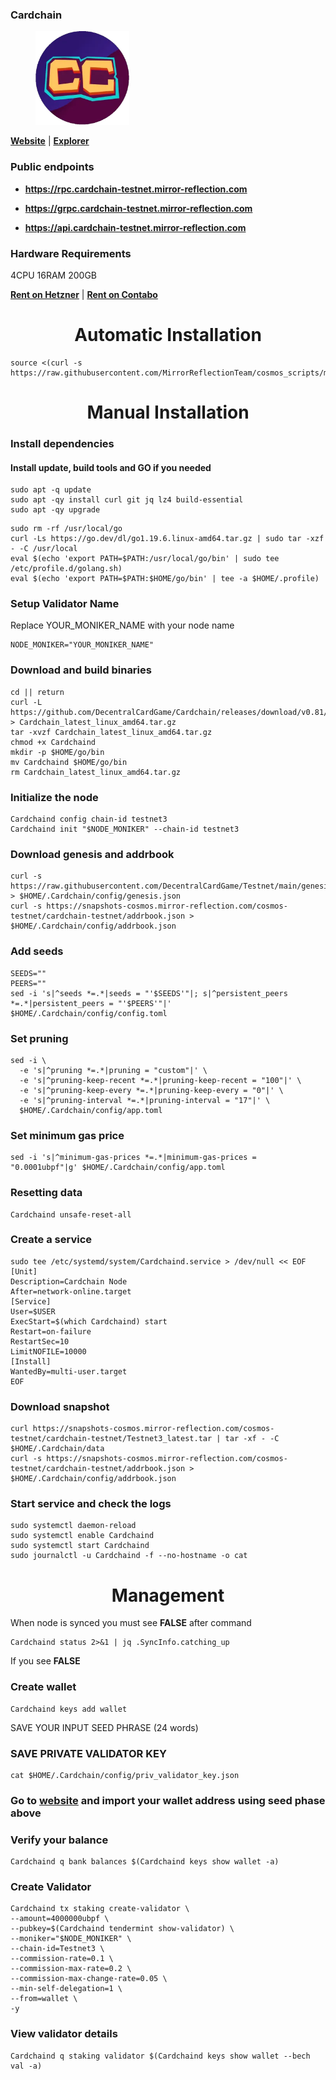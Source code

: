 ### Cardchain

<figure><img src="https://raw.githubusercontent.com/MirrorReflectionTeam/cosmos_testnet_manuals/main/project_files/cardchain.png" width="150" alt=""><figcaption></figcaption></figure>

**[Website](https://crowdcontrol.network/#/)** | **[Explorer](https://explorer.stavr.tech/cardchain)**

### Public endpoints

- **https://rpc.cardchain-testnet.mirror-reflection.com**

- **https://grpc.cardchain-testnet.mirror-reflection.com**

- **https://api.cardchain-testnet.mirror-reflection.com**

### Hardware Requirements

4CPU 16RAM 200GB

**[Rent on Hetzner](https://hetzner.cloud/?ref=AwVksaI2T3Nz)** | **[Rent on Contabo](https://contabo.com/en)**

<div align="center">
  <h1> Automatic Installation </h1>
</div>

```
source <(curl -s https://raw.githubusercontent.com/MirrorReflectionTeam/cosmos_scripts/main/cardchain/install.sh)
```

<div align="center">
  <h1> Manual Installation </h1>
</div>

### Install dependencies

#### Install update, build tools and GO if you needed

```
sudo apt -q update
sudo apt -qy install curl git jq lz4 build-essential
sudo apt -qy upgrade
```

```
sudo rm -rf /usr/local/go
curl -Ls https://go.dev/dl/go1.19.6.linux-amd64.tar.gz | sudo tar -xzf - -C /usr/local
eval $(echo 'export PATH=$PATH:/usr/local/go/bin' | sudo tee /etc/profile.d/golang.sh)
eval $(echo 'export PATH=$PATH:$HOME/go/bin' | tee -a $HOME/.profile)
```

### Setup Validator Name

Replace YOUR_MONIKER_NAME with your node name

```
NODE_MONIKER="YOUR_MONIKER_NAME"
```

### Download and build binaries

```
cd || return
curl -L https://github.com/DecentralCardGame/Cardchain/releases/download/v0.81/Cardchain_latest_linux_amd64.tar.gz > Cardchain_latest_linux_amd64.tar.gz
tar -xvzf Cardchain_latest_linux_amd64.tar.gz
chmod +x Cardchaind
mkdir -p $HOME/go/bin
mv Cardchaind $HOME/go/bin
rm Cardchain_latest_linux_amd64.tar.gz
```

### Initialize the node

```
Cardchaind config chain-id testnet3
Cardchaind init "$NODE_MONIKER" --chain-id testnet3
```

### Download genesis and addrbook

```
curl -s https://raw.githubusercontent.com/DecentralCardGame/Testnet/main/genesis.json > $HOME/.Cardchain/config/genesis.json
curl -s https://snapshots-cosmos.mirror-reflection.com/cosmos-testnet/cardchain-testnet/addrbook.json > $HOME/.Cardchain/config/addrbook.json
```

### Add seeds

```
SEEDS=""
PEERS=""
sed -i 's|^seeds *=.*|seeds = "'$SEEDS'"|; s|^persistent_peers *=.*|persistent_peers = "'$PEERS'"|' $HOME/.Cardchain/config/config.toml
```

### Set pruning

```
sed -i \
  -e 's|^pruning *=.*|pruning = "custom"|' \
  -e 's|^pruning-keep-recent *=.*|pruning-keep-recent = "100"|' \
  -e 's|^pruning-keep-every *=.*|pruning-keep-every = "0"|' \
  -e 's|^pruning-interval *=.*|pruning-interval = "17"|' \
  $HOME/.Cardchain/config/app.toml
```

### Set minimum gas price

```
sed -i 's|^minimum-gas-prices *=.*|minimum-gas-prices = "0.0001ubpf"|g' $HOME/.Cardchain/config/app.toml
```

### Resetting data

```
Cardchaind unsafe-reset-all
```

### Create a service

```
sudo tee /etc/systemd/system/Cardchaind.service > /dev/null << EOF
[Unit]
Description=Cardchain Node
After=network-online.target
[Service]
User=$USER
ExecStart=$(which Cardchaind) start
Restart=on-failure
RestartSec=10
LimitNOFILE=10000
[Install]
WantedBy=multi-user.target
EOF
```

### Download snapshot

```
curl https://snapshots-cosmos.mirror-reflection.com/cosmos-testnet/cardchain-testnet/Testnet3_latest.tar | tar -xf - -C $HOME/.Cardchain/data
curl -s https://snapshots-cosmos.mirror-reflection.com/cosmos-testnet/cardchain-testnet/addrbook.json > $HOME/.Cardchain/config/addrbook.json
```

### Start service and check the logs

```
sudo systemctl daemon-reload
sudo systemctl enable Cardchaind
sudo systemctl start Cardchaind
sudo journalctl -u Cardchaind -f --no-hostname -o cat
```

<div align="center">
  <h1> Management </h1>
</div>

When node is synced you must see **FALSE** after command

```
Cardchaind status 2>&1 | jq .SyncInfo.catching_up
```

If you see **FALSE**

### Create wallet

```
Cardchaind keys add wallet
```

SAVE YOUR INPUT SEED PHRASE (24 words)

### SAVE PRIVATE VALIDATOR KEY

```
cat $HOME/.Cardchain/config/priv_validator_key.json
```

### Go to [website](https://crowdcontrol.network/#/about) and import your wallet address using seed phase above
### Verify your balance
```
Cardchaind q bank balances $(Cardchaind keys show wallet -a)
```

### Create Validator

```
Cardchaind tx staking create-validator \
--amount=4000000ubpf \
--pubkey=$(Cardchaind tendermint show-validator) \
--moniker="$NODE_MONIKER" \
--chain-id=Testnet3 \
--commission-rate=0.1 \
--commission-max-rate=0.2 \
--commission-max-change-rate=0.05 \
--min-self-delegation=1 \
--from=wallet \
-y
```

### View validator details

```
Cardchaind q staking validator $(Cardchaind keys show wallet --bech val -a)
```
